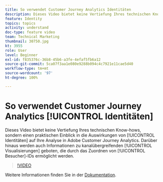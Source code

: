 ```yaml
---
title: So verwendet Customer Journey Analytics Identitäten
description: Dieses Video bietet keine Vertiefung Ihres technischen Know-hows, sondern einen praktischen Einblick in die Auswirkungen von Identitäten auf Ihre Analyse in Adobe Customer Journey Analytics. Darüber hinaus werden auch Informationen zu kanalübergreifenden Visualisierungen geboten, die durch das Zuordnen von Besucher-IDs ermöglicht werden.
feature: Identity
topics: topics
activity: understand
doc-type: feature video
team: Technical Marketing
thumbnail: 30750.jpg
kt: 3955
role: User
level: Beginner
exl-id: f835376c-36b8-45b6-a3fe-4efaf5fb6a12
source-git-commit: 5ca07f3aa1e080e9288b094c4c7921e11cae5d40
workflow-type: tm+mt
source-wordcount: '97'
ht-degree: 100%

---
```


# So verwendet Customer Journey Analytics [!UICONTROL Identitäten]

Dieses Video bietet keine Vertiefung Ihres technischen Know-hows, sondern einen praktischen Einblick in die Auswirkungen von [!UICONTROL Identitäten] auf Ihre Analyse in Adobe Customer Journey Analytics. Darüber hinaus werden auch Informationen zu kanalübergreifenden [!UICONTROL Visualisierungen] geboten, die durch das Zuordnen von [!UICONTROL Besucher]-IDs ermöglicht werden.

>[!VIDEO](https://video.tv.adobe.com/v/30750/?quality=12&enable10seconds=on&speedcontrol=on)

Weitere Informationen finden Sie in der [Dokumentation](https://experienceleague.adobe.com/docs/analytics-platform/using/cja-landing.html?lang=de).
